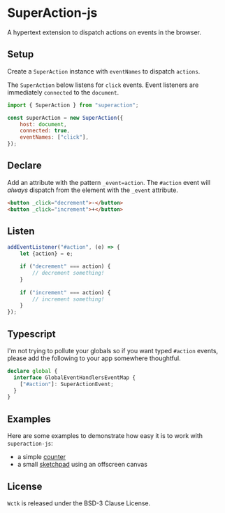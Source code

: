 # SuperAction-js

A hypertext extension to dispatch actions on events in the browser.

## Setup

Create a `SuperAction` instance with `eventNames` to dispatch `actions`.

The `SuperAction` below listens for `click` events. Event listeners are immediately `connected` to the `document`.

```js
import { SuperAction } from "superaction";

const superAction = new SuperAction({
    host: document,
    connected: true,
    eventNames: ["click"],
});
```

## Declare

Add an attribute with the pattern `_event=action`. The `#action` event will _always_ dispatch from
the element with the `_event` attribute.

```html
<button _click="decrement">-</button>
<button _click="increment">+</button>
```

## Listen

```js
addEventListener("#action", (e) => {
    let {action} = e;

    if ("decrement" === action) {
        // decrement something!
    }
    
    if ("increment" === action) {
        // increment something!
    }
});
```

## Typescript

I'm not trying to pollute your globals so if you want typed `#action` events, please add the following to your app somewhere thoughtful.

```ts
declare global {
  interface GlobalEventHandlersEventMap {
    ["#action"]: SuperActionEvent;
  }
}
```

## Examples

Here are some examples to demonstrate how easy it is to work with `superaction-js`:
- a simple [counter](./examples/counter/)
- a small [sketchpad](./examples/sketch/) using an offscreen canvas

## License

`Wctk` is released under the BSD-3 Clause License.
